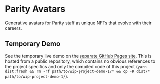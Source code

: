 # Parity Avatars

Generative avatars for Parity staff as unique NFTs that evolve with their careers.

## Temporary Demo

See the temporary live demo on the [separate GitHub Pages site](https://epok.tech/wip-project-demo-1/).
This is hosted from a public repository, which contains no obvious references to the project specifics and only the compiled code of this project (`yarn dist:fresh && rm -rf path/to/wip-project-demo-1/* && cp -R dist/* path/to/wip-project-demo-1/`).
